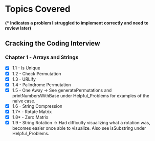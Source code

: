 # Topics Covered 
#### (\* Indicates a problem I struggled to implement correctly and need to review later)

## Cracking the Coding Interview

### Chapter 1 - Arrays and Strings

- [x] 1.1 - Is Unique
- [x] 1.2 - Check Permutation
- [x] 1.3 - URLify
- [x] 1.4 - Palindrome Permutation
- [x] 1.5 - One Away -> See generatePermutations and printNumbersWithBase under Helpful_Problems for examples of the naive case.
- [x] 1.6 - String Compression
- [x] 1.7\* - Rotate Matrix
- [x] 1.8\* - Zero Matrix
- [x] 1.9 - String Rotation -> Had difficulty visualizing what a rotation was, becomes easier once able to visualize. Also see isSubstring under Helpful_Problems.
